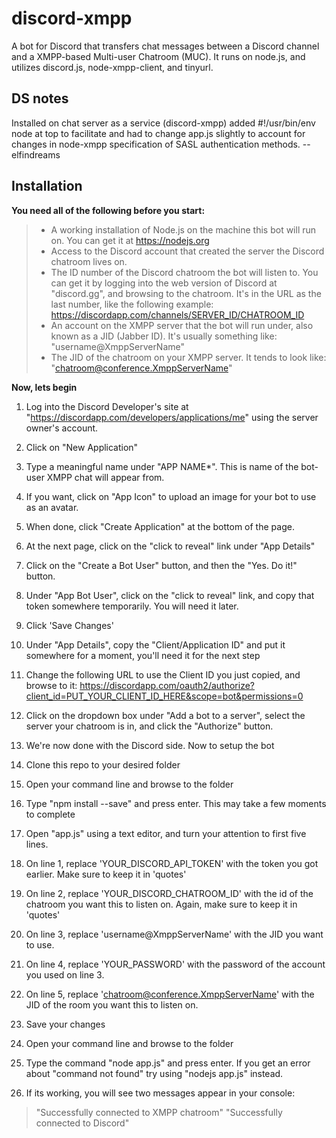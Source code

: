discord-xmpp
===================

A bot for Discord that transfers chat messages between a Discord channel and a XMPP-based Multi-user Chatroom (MUC). It runs on node.js, and utilizes discord.js, node-xmpp-client, and tinyurl. 

**DS notes**
------------
Installed on chat server as a service (discord-xmpp) added #!/usr/bin/env node at top to facilitate and had to change app.js slightly to account for changes in node-xmpp specification of SASL authentication methods.
-- elfindreams

**Installation**
-------------

**You need all of the following before you start:**
> - A working installation of Node.js on the machine this bot will run on. You can get it at https://nodejs.org
> - Access to the Discord account that created the server the Discord chatroom lives on.
> - The ID number of the Discord chatroom the bot will listen to. You can get it by logging into the web version of Discord at "discord.gg",  and browsing to the chatroom. It's in the URL as the last number, like the following example: https://discordapp.com/channels/SERVER_ID/CHATROOM_ID
> - An account on the XMPP server that the bot will run under, also known as a JID (Jabber ID). It's usually something like: "username@XmppServerName"
> - The JID of the chatroom on your XMPP server. It tends to look like: "chatroom@conference.XmppServerName"

**Now, lets begin**

1. Log into the Discord Developer's site at "https://discordapp.com/developers/applications/me" using the server owner's account.
2. Click on "New Application"
3. Type a meaningful name under "APP NAME*". This is name of the bot-user XMPP chat will appear from.
4. If you want, click on "App Icon" to upload an image for your bot to use as an avatar.
5. When done, click "Create Application" at the bottom of the page.
6. At the next page, click on the "click to reveal" link under "App Details"
7. Click on the "Create a Bot User" button, and then the "Yes. Do it!" button.
8. Under "App Bot User", click on the "click to reveal" link, and copy that token somewhere temporarily. You will need it later.
9. Click 'Save Changes'
10. Under "App Details", copy the "Client/Application ID" and put it somewhere for a moment, you'll need it for the next step
11. Change the following URL to use the Client ID you just copied, and browse to it: https://discordapp.com/oauth2/authorize?client_id=PUT_YOUR_CLIENT_ID_HERE&scope=bot&permissions=0
12. Click on the dropdown box under "Add a bot to a server", select the server your chatroom is in, and click the "Authorize" button.
13. We're now done with the Discord side. Now to setup the bot

14. Clone this repo to your desired folder
15. Open your command line and browse to the folder
16. Type "npm install --save" and press enter. This may take a few moments to complete
17. Open "app.js" using a text editor, and turn your attention to first five lines.
18. On line 1, replace 'YOUR_DISCORD_API_TOKEN' with the token you got earlier. Make sure to keep it in 'quotes'
19. On line 2, replace 'YOUR_DISCORD_CHATROOM_ID' with the id of the chatroom you want this to listen on. Again, make sure to keep it in 'quotes'
20. On line 3, replace 'username@XmppServerName' with the JID you want to use.
21. On line 4, replace 'YOUR_PASSWORD' with the password of the account you used on line 3.
22. On line 5, replace 'chatroom@conference.XmppServerName' with the JID of the room you want this to listen on.
23. Save your changes
24. Open your command line and browse to the folder
25. Type the command "node app.js" and press enter. If you get an error about "command not found" try using "nodejs app.js" instead.
26. If its working, you will see two messages appear in your console:
> "Successfully connected to XMPP chatroom"
> "Successfully connected to Discord"
